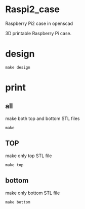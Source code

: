 # Raspi2_case

Raspberry Pi2 case in openscad

3D printable Raspberry Pi case.

# design

`make design`

# print

## all

make both top and bottom STL files

`make`

## TOP

make only top STL file

`make top`

## bottom

make only bottom STL file

`make bottom`
